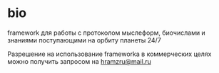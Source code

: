 # bio
framework для работы c протоколом мыслеформ, биочислами и знаниями поступающими на орбиту планеты 24/7

Разрешение на использование frameworkа в коммерческих целях можно получить запросом на hramzru@mail.ru
